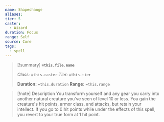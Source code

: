 ```yaml
---
name: Shapechange
aliases: 
tier: 5
caster:
  - Wizard
duration: Focus
range: Self
source: Core
tags:
  - spell
---
```


> [!summary] **`=this.file.name`**
> 
> *Class:* `=this.caster`
> *Tier:* `=this.tier`
> 
> **Duration:** `=this.duration`
> **Range:** `=this.range`

>[!note] Description
> You transform yourself and any gear you carry into another natural creature you've seen of level 10 or less. You gain the creature's hit points, armor class, and attacks, but retain your intellect. If you go to 0 hit points while under the effects of this spell, you revert to your true form at 1 hit point.